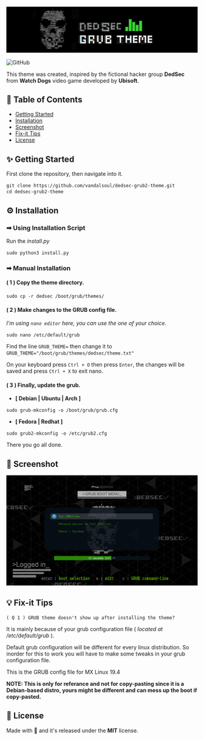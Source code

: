 ![logo](/media/logo.png)

![GitHub](https://img.shields.io/github/license/vandalsoul/dedsec-grub2-theme?style=for-the-badge)

This theme was created, inspired by the fictional hacker group **DedSec** from **Watch Dogs** video game developed by **Ubisoft**.

## 📙 Table of Contents
- [Getting Started](https://github.com/vandalsoul/dedsec-grub2-theme/blob/update/README.md#-getting-started)
- [Installation](https://github.com/vandalsoul/dedsec-grub2-theme/blob/update/README.md#%EF%B8%8F-installation)
- [Screenshot](https://github.com/vandalsoul/dedsec-grub2-theme/blob/update/README.md#-screenshot)
- [Fix-it Tips](https://github.com/vandalsoul/dedsec-grub2-theme/blob/update/README.md#-fix-it-tips)
- [License](https://github.com/vandalsoul/dedsec-grub2-theme/blob/update/README.md#-license)

## ✨ Getting Started

First clone the repository, then navigate into it.
```shell
git clone https://github.com/vandalsoul/dedsec-grub2-theme.git
cd dedsec-grub2-theme
```

## ⚙️ Installation

### ➡ Using Installation Script
Run the *install.py*
```shell
sudo python3 install.py
```

### ➡ Manual Installation

#### ( 1 ) Copy the theme directory.
```shell
sudo cp -r dedsec /boot/grub/themes/
```
#### ( 2 ) Make changes to the GRUB config file.

*I'm using `nano editor` here, you can use the one of your choice.*
```shell
sudo nano /etc/default/grub
```
Find the line `GRUB_THEME=` then change it to `GRUB_THEME="/boot/grub/themes/dedsec/theme.txt"`

On your keyboard press `Ctrl + O` then press `Enter`, the changes will be saved and press `Ctrl + X` to exit nano.

#### ( 3 ) Finally, update the grub.

- **[ Debian | Ubuntu | Arch ]**
```shell
sudo grub-mkconfig -o /boot/grub/grub.cfg
```
- **[ Fedora | Redhat ]**
```shell
sudo grub2-mkconfig -o /etc/grub2.cfg
```
There you go all done.

## 📸 Screenshot
![Screenshot](/media/screenshot.png)

## 💡 Fix-it Tips
`( Q 1 ) GRUB theme doesn't show up after installing the theme?`

It is mainly because of your grub configuration file ( *located at /etc/default/grub* ).

Default grub configuration will be different for every linux distribution. So inorder for this to work you will have to make some tweaks in your grub configuration file.

This is the GRUB config file for MX Linux 19.4

**NOTE: This is only for referance and not for copy-pasting since it is a Debian-based distro, yours might be different and can mess up the boot if copy-pasted.**

## 📝 License
Made with 💖 and it's released under the **MIT** license.
